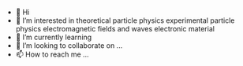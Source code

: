 - 👋 Hi
- 👀 I’m interested in theoretical particle physics 
experimental particle physics 
electromagnetic fields and waves 
electronic material 
- 🌱 I’m currently learning 
- 💞️ I’m looking to collaborate on ...
- 📫 How to reach me ...

<!---
WELTYIN/WELTYIN is a ✨ special ✨ repository because its `README.md` (this file) appears on your GitHub profile.
You can click the Preview link to take a look at your changes.
--->
